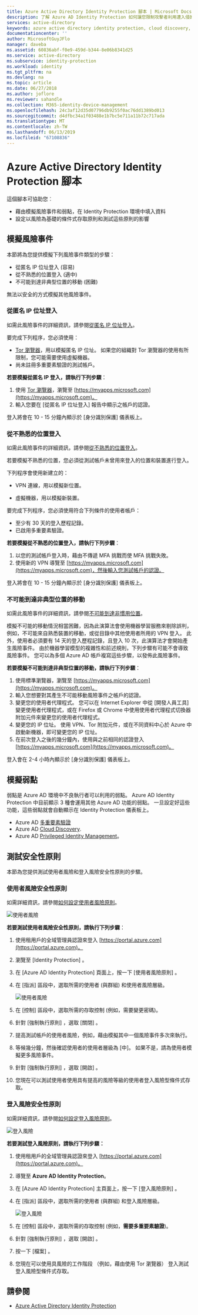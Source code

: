 ```yaml
---
title: Azure Active Directory Identity Protection 腳本 | Microsoft Docs
description: 了解 Azure AD Identity Protection 如何讓您限制攻擊者利用遭入侵的身分識別或裝置的能力，以及保護先前疑似或已知遭到入侵的身分識別或裝置。
services: active-directory
keywords: azure active directory identity protection, cloud discovery, 管理應用程式, 安全性, 風險, 風險層級, 弱點, 安全性原則
documentationcenter: ''
author: MicrosoftGuyJFlo
manager: daveba
ms.assetid: 60836abf-f0e9-459d-b344-8e06b8341d25
ms.service: active-directory
ms.subservice: identity-protection
ms.workload: identity
ms.tgt_pltfrm: na
ms.devlang: na
ms.topic: article
ms.date: 06/27/2018
ms.author: joflore
ms.reviewer: sahandle
ms.collection: M365-identity-device-management
ms.openlocfilehash: 24c3af12d35d07796db9255f0ac76dd1389bd013
ms.sourcegitcommit: d4dfbc34a1f03488e1b7bc5e711a11b72c717ada
ms.translationtype: MT
ms.contentlocale: zh-TW
ms.lasthandoff: 06/13/2019
ms.locfileid: "67108836"
---
```

# <a name="azure-active-directory-identity-protection-playbook"></a>Azure Active Directory Identity Protection 腳本

這個腳本可協助您︰

* 藉由模擬風險事件和弱點，在 Identity Protection 環境中填入資料
* 設定以風險為基礎的條件式存取原則和測試這些原則的影響


## <a name="simulating-risk-events"></a>模擬風險事件

本節將為您提供模擬下列風險事件類型的步驟：

* 從匿名 IP 位址登入 (容易)
* 從不熟悉的位置登入 (適中)
* 不可能到達非典型位置的移動 (困難)

無法以安全的方式模擬其他風險事件。

### <a name="sign-ins-from-anonymous-ip-addresses"></a>從匿名 IP 位址登入

如需此風險事件的詳細資訊，請參閱[從匿名 IP 位址登入](../reports-monitoring/concept-risk-events.md#sign-ins-from-anonymous-ip-addresses)。 

要完成下列程序，您必須使用：

- [Tor 瀏覽器](https://www.torproject.org/projects/torbrowser.html.en)，用以模擬匿名 IP 位址。 如果您的組織對 Tor 瀏覽器的使用有所限制，您可能需要使用虛擬機器。
- 尚未註冊多重要素驗證的測試帳戶。

**若要模擬從匿名 IP 登入，請執行下列步驟**：

1. 使用 [Tor 瀏覽器](https://www.torproject.org/projects/torbrowser.html.en)，瀏覽至 [https://myapps.microsoft.com](https://myapps.microsoft.com)。   
2. 輸入您要在 [從匿名 IP 位址登入]  報告中顯示之帳戶的認證。

登入將會在 10 - 15 分鐘內顯示於 [身分識別保護] 儀表板上。 

### <a name="sign-ins-from-unfamiliar-locations"></a>從不熟悉的位置登入

如需此風險事件的詳細資訊，請參閱[從不熟悉的位置登入](../reports-monitoring/concept-risk-events.md#sign-in-from-unfamiliar-locations)。 

若要模擬不熟悉的位置，您必須從測試帳戶未曾用來登入的位置和裝置進行登入。

下列程序會使用新建立的：

- VPN 連線，用以模擬新位置。

- 虛擬機器，用以模擬新裝置。

要完成下列程序，您必須使用符合下列條件的使用者帳戶：

- 至少有 30 天的登入歷程記錄。
- 已啟用多重要素驗證。


**若要模擬從不熟悉的位置登入，請執行下列步驟**：

1. 以您的測試帳戶登入時，藉由不傳遞 MFA 挑戰而使 MFA 挑戰失敗。
2. 使用新的 VPN 導覽至 [https://myapps.microsoft.com](https://myapps.microsoft.com)，然後輸入您測試帳戶的認證。
   

登入將會在 10 - 15 分鐘內顯示於 [身分識別保護] 儀表板上。

### <a name="impossible-travel-to-atypical-location"></a>不可能到達非典型位置的移動

如需此風險事件的詳細資訊，請參閱[不可能到達非慣用位置](../reports-monitoring/concept-risk-events.md#impossible-travel-to-atypical-locations)。 

模擬不可能的移動情況相當困難，因為此演算法會使用機器學習服務來剔除誤判，例如，不可能來自熟悉裝置的移動，或從目錄中其他使用者所用的 VPN 登入。 此外，使用者必須要有 14 天的登入歷程記錄，且登入 10 次，此演算法才會開始產生風險事件。 由於機器學習模型的複雜性和前述規則，下列步驟有可能不會導致風險事件。 您可以為多個 Azure AD 帳戶複寫這些步驟，以發佈此風險事件。


**若要模擬不可能到達非典型位置的移動，請執行下列步驟**：

1. 使用標準瀏覽器，瀏覽至 [https://myapps.microsoft.com](https://myapps.microsoft.com)。  
2. 輸入您想要對其產生不可能移動風險事件之帳戶的認證。
3. 變更您的使用者代理程式。 您可以在 Internet Explorer 中從 [開發人員工具] 變更使用者代理程式，或在 Firefox 或 Chrome 中使用使用者代理程式切換器附加元件來變更您的使用者代理程式。
4. 變更您的 IP 位址。 使用 VPN、Tor 附加元件，或在不同資料中心於 Azure 中啟動新機器，即可變更您的 IP 位址。
5. 在前次登入之後的幾分鐘內，使用與之前相同的認證登入 [https://myapps.microsoft.com](https://myapps.microsoft.com)。

登入會在 2-4 小時內顯示於 [身分識別保護] 儀表板上。

## <a name="simulating-vulnerabilities"></a>模擬弱點
弱點是 Azure AD 環境中不良執行者可以利用的弱點。 Azure AD Identity Protection 中目前顯示 3 種會運用其他 Azure AD 功能的弱點。 一旦設定好這些功能，這些弱點就會自動顯示在 Identity Protection 儀表板上。

* Azure AD [多重要素驗證](../authentication/multi-factor-authentication.md)
* Azure AD [Cloud Discovery](https://docs.microsoft.com/cloud-app-security/).
* Azure AD [Privileged Identity Management](../privileged-identity-management/pim-configure.md)。 


## <a name="testing-security-policies"></a>測試安全性原則

本節為您提供測試使用者風險和登入風險安全性原則的步驟。


### <a name="user-risk-security-policy"></a>使用者風險安全性原則

如需詳細資訊，請參閱[如何設定使用者風險原則](howto-user-risk-policy.md)。

![使用者風險](./media/playbook/02.png "腳本")


**若要測試使用者風險安全性原則，請執行下列步驟**：

1. 使用租用戶的全域管理員認證來登入 [https://portal.azure.com](https://portal.azure.com)。
2. 瀏覽至 [Identity Protection]  。 
3. 在 [Azure AD Identity Protection]  頁面上，按一下 [使用者風險原則]  。
4. 在 [指派]  區段中，選取所需的使用者 (與群組) 和使用者風險層級。

    ![使用者風險](./media/playbook/03.png "腳本")

5. 在 [控制] 區段中，選取所需的存取控制 (例如，需要變更密碼)。
5. 針對 [強制執行原則]  ，選取 [關閉]  。
6. 提高測試帳戶的使用者風險，例如，藉由模擬其中一個風險事件多次來執行。
7. 等候幾分鐘，然後確認使用者的使用者層級為 [中]。 如果不是，請為使用者模擬更多風險事件。
8. 針對 [強制執行原則]  ，選取 [開啟]  。
9. 您現在可以測試使用者使用具有提高的風險等級的使用者登入風險型條件式存取。
    
    

### <a name="sign-in-risk-security-policy"></a>登入風險安全性原則

如需詳細資訊，請參閱[如何設定登入風險原則](howto-sign-in-risk-policy.md)。

![登入風險](./media/playbook/01.png "腳本")


**若要測試登入風險原則，請執行下列步驟：**

1. 使用租用戶的全域管理員認證來登入 [https://portal.azure.com](https://portal.azure.com)。

2. 導覽至 **Azure AD Identity Protection**。

3. 在 [Azure AD Identity Protection]  主頁面上，按一下 [登入風險原則]  。 

4. 在 [指派]  區段中，選取所需的使用者 (與群組) 和登入風險層級。

    ![登入風險](./media/playbook/04.png "腳本")


5. 在 [控制]  區段中，選取所需的存取控制 (例如，**需要多重要素驗證**)。 

6. 針對 [強制執行原則]  ，選取 [開啟]  。

7. 按一下 [檔案]  。

8. 您現在可以使用具風險的工作階段 （例如，藉由使用 Tor 瀏覽器） 登入測試登入風險型條件式存取。 

 




## <a name="see-also"></a>請參閱

- [Azure Active Directory Identity Protection](../active-directory-identityprotection.md)

